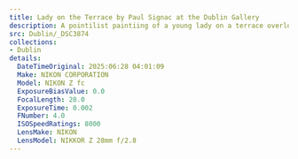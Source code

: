 ```yaml
---
title: Lady on the Terrace by Paul Signac at the Dublin Gallery
description: A pointilist paintiing of a young lady on a terrace overlooking a country side.  Taken in the Dublin National Gallery
src: Dublin/_DSC3874
collections:
- Dublin
details:
  DateTimeOriginal: 2025:06:28 04:01:09
  Make: NIKON CORPORATION
  Model: NIKON Z fc
  ExposureBiasValue: 0.0
  FocalLength: 28.0
  ExposureTime: 0.002
  FNumber: 4.0
  ISOSpeedRatings: 8000
  LensMake: NIKON
  LensModel: NIKKOR Z 28mm f/2.8
---
```

